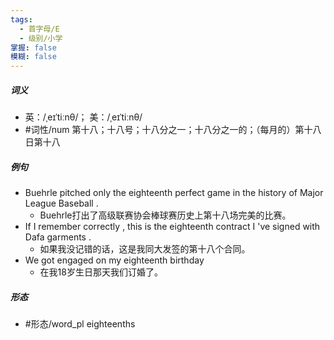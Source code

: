 ```yaml
---
tags:
  - 首字母/E
  - 级别/小学
掌握: false
模糊: false
---
```

##### 词义
- 英：/ˌeɪˈtiːnθ/； 美：/ˌeɪˈtiːnθ/
- #词性/num  第十八；十八号；十八分之一；十八分之一的；（每月的）第十八日第十八
##### 例句
- Buehrle pitched only the eighteenth perfect game in the history of Major League Baseball .
	- Buehrle打出了高级联赛协会棒球赛历史上第十八场完美的比赛。
- If I remember correctly , this is the eighteenth contract I 've signed with Dafa garments .
	- 如果我没记错的话，这是我同大发签的第十八个合同。
- We got engaged on my eighteenth birthday
	- 在我18岁生日那天我们订婚了。
##### 形态
- #形态/word_pl eighteenths
